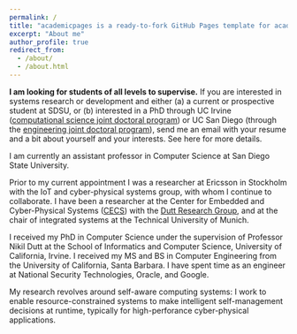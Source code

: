 ```yaml
---
permalink: /
title: "academicpages is a ready-to-fork GitHub Pages template for academic personal websites"
excerpt: "About me"
author_profile: true
redirect_from: 
  - /about/
  - /about.html
---
```


**I am looking for students of all levels to supervise.** If you are interested in systems research or development and either (a) a current or prospective student at SDSU, or (b) interested in a PhD through UC Irvine ([computational science joint doctoral program](http://catalogue.uci.edu/interdisciplinarystudies/computationalscience_phd/#overviewtext)) or UC San Diego (through the [engineering joint doctoral program](https://www.engineering.sdsu.edu/admissions/jointdocprogram.aspx)), send me an email with your resume and a bit about yourself and your interests. See here for more details.

I am currently an assistant professor in Computer Science at San Diego State University.

Prior to my current appointment I was a researcher at Ericsson in Stockholm with the IoT and cyber-physical systems group, with whom I continue to collaborate. I have been a researcher at the Center for Embedded and Cyber-Physical Systems ([CECS](http://www.cecs.uci.edu/)) with the [Dutt Research Group](https://duttgroup.ics.uci.edu/), and at the chair of integrated systems at the Technical University of Munich.

I received my PhD in Computer Science under the supervision of Professor Nikil Dutt at the School of Informatics and Computer Science, University of California, Irvine. I received my MS and BS in Computer Engineering from the University of California, Santa Barbara. I have spent time as an engineer at National Security Technologies, Oracle, and Google.

My research revolves around self-aware computing systems: I work to enable resource-constrained systems to make intelligent self-management decisions at runtime, typically for high-perforance cyber-physical applications.
